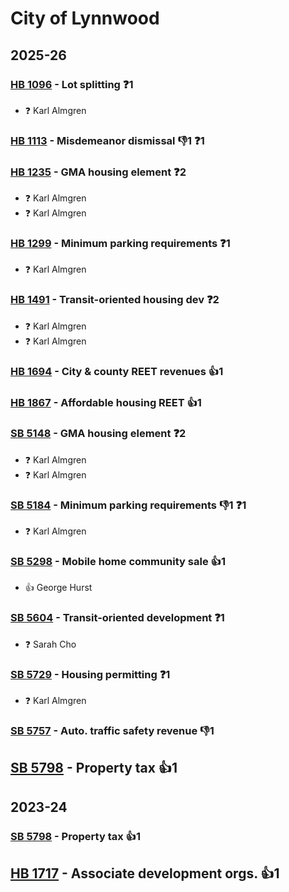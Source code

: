 # City of Lynnwood
## 2025-26

### [HB 1096](/bill/2025-26/hb/1096/) - Lot splitting   ❓1
* ❓ Karl Almgren

### [HB 1113](/bill/2025-26/hb/1113/) - Misdemeanor dismissal  👎1 ❓1

### [HB 1235](/bill/2025-26/hb/1235/) - GMA housing element   ❓2
* ❓ Karl Almgren
* ❓ Karl Almgren

### [HB 1299](/bill/2025-26/hb/1299/) - Minimum parking requirements   ❓1
* ❓ Karl Almgren

### [HB 1491](/bill/2025-26/hb/1491/) - Transit-oriented housing dev   ❓2
* ❓ Karl Almgren
* ❓ Karl Almgren

### [HB 1694](/bill/2025-26/hb/1694/) - City & county REET revenues 👍1  

### [HB 1867](/bill/2025-26/hb/1867/) - Affordable housing REET 👍1  

### [SB 5148](/bill/2025-26/sb/5148/) - GMA housing element   ❓2
* ❓ Karl Almgren
* ❓ Karl Almgren

### [SB 5184](/bill/2025-26/sb/5184/) - Minimum parking requirements  👎1 ❓1
* ❓ Karl Almgren

### [SB 5298](/bill/2025-26/sb/5298/) - Mobile home community sale 👍1  
* 👍 George Hurst

### [SB 5604](/bill/2025-26/sb/5604/) - Transit-oriented development   ❓1
* ❓ Sarah Cho

### [SB 5729](/bill/2025-26/sb/5729/) - Housing permitting   ❓1
* ❓ Karl Almgren

### [SB 5757](/bill/2025-26/sb/5757/) - Auto. traffic safety revenue  👎1 

## [SB 5798](/bill/2025-26/sb/5798/) - Property tax 👍1  

## 2023-24

### [SB 5798](/bill/2023-24/sb/5798/) - Property tax 👍1  

## [HB 1717](/bill/2023-24/hb/1717/) - Associate development orgs. 👍1  
